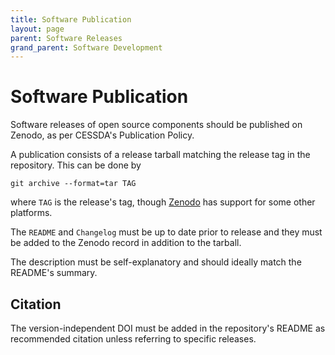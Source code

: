 ```yaml
---
title: Software Publication
layout: page
parent: Software Releases
grand_parent: Software Development
---
```


# Software Publication

Software releases of open source components should be published on Zenodo, as per CESSDA's Publication Policy.

A publication consists of a release tarball matching the release tag in the repository.
This can be done by

```shell
git archive --format=tar TAG
```

where `TAG` is the release's tag, though [Zenodo](https://guides.github.com/activities/citable-code/) has support for some other platforms.

The `README` and `Changelog` must be up to date prior to release
and they must be added to the Zenodo record in addition to the tarball.

The description must be self-explanatory and should ideally match the README's summary.

## Citation

The version-independent DOI must be added in the repository's README as recommended citation unless referring to specific releases.
